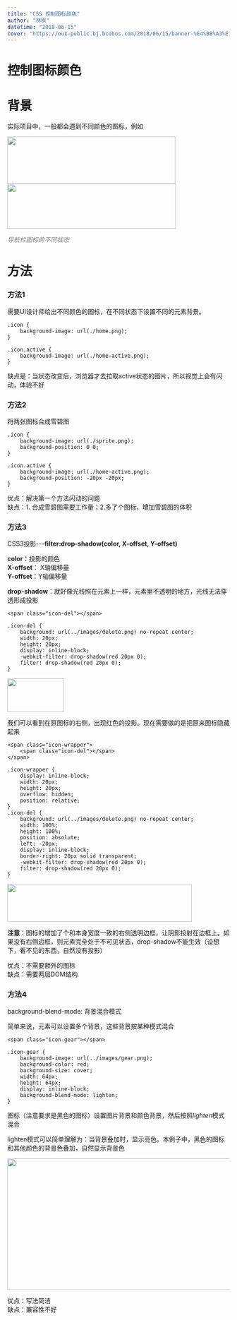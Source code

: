 ```yaml
---
title: "CSS 控制图标颜色"
author: "林枫"
datetime: "2018-06-15"
cover: "https://eux-public.bj.bcebos.com/2018/06/15/banner-%E4%BB%A3%E7%A0%81%E6%8E%A7%E5%88%B6%E9%A2%9C%E8%89%B2.png"
---
```


# 控制图标颜色

# 背景

实际项目中，一般都会遇到不同颜色的图标，例如

<img src="https://eux-public.bj.bcebos.com/2018/06/06/1.png" alt="" width="381" height="107" />
<img src="https://eux-public.bj.bcebos.com/2018/06/06/2.png" alt="" width="382" height="102" />

*<font color=gray>导航栏图标的不同状态</font>*


# 方法

### 方法1
需要UI设计师给出不同颜色的图标，在不同状态下设置不同的元素背景。

~~~
.icon {
	background-image: url(./home.png);
}

.icon.active {
	background-image: url(./home-active.png);
}
~~~

缺点是：当状态改变后，浏览器才去拉取active状态的图片，所以视觉上会有闪动，体验不好

### 方法2

将两张图标合成雪碧图

~~~
.icon {
	background-image: url(./sprite.png);
	background-position: 0 0;
}

.icon.active {
	background-image: url(./home-active.png);
	background-position: -20px -20px;
}
~~~

优点：解决第一个方法闪动的问题<br/>
缺点：1. 合成雪碧图需要工作量；2.多了个图标，增加雪碧图的体积

### 方法3

CSS3投影---**filter:drop-shadow(color, X-offset, Y-offset)**

**color**：投影的颜色<br/>
**X-offset**： X轴偏移量<br/>
**Y-offset**：Y轴偏移量<br/>

**drop-shadow**：就好像光线照在元素上一样，元素里不透明的地方，光线无法穿透形成投影

~~~
<span class="icon-del"></span>
~~~

~~~
.icon-del {
    background: url(../images/delete.png) no-repeat center;
    width: 20px;
    height: 20px;
    display: inline-block;
    -webkit-filter: drop-shadow(red 20px 0);
    filter: drop-shadow(red 20px 0);
}
~~~

<img src="https://eux-public.bj.bcebos.com/2018/06/06/3.png" alt="" width="128" height="76" />

我们可以看到在原图标的右侧，出现红色的投影。现在需要做的是把原来图标隐藏起来

~~~
<span class="icon-wrapper">
	<span class="icon-del"></span>
</span>
~~~

~~~
.icon-wrapper {
    display: inline-block;
    width: 20px;
    height: 20px;
    overflow: hidden;
    position: relative;
}
.icon-del {
    background: url(../images/delete.png) no-repeat center;
    width: 100%;
    height: 100%;
    position: absolute;
    left: -20px;
    display: inline-block;
    border-right: 20px solid transparent;
    -webkit-filter: drop-shadow(red 20px 0);
    filter: drop-shadow(red 20px 0);
}
~~~

<img src="https://eux-public.bj.bcebos.com/2018/06/06/4.png" alt="" width="418" height="86" />

**注意**：图标的增加了个和本身宽度一致的右侧透明边框，让阴影投射在边框上。如果没有右侧边框，则元素完全处于不可见状态，drop-shadow不能生效（设想下，看不见的东西，自然没有投影）

优点：不需要额外的图标<br/>
缺点：需要两层DOM结构

### 方法4

background-blend-mode: 背景混合模式

简单来说，元素可以设置多个背景，这些背景按某种模式混合

~~~
<span class="icon-gear"></span>
~~~

~~~
.icon-gear {
    background-image: url(../images/gear.png);
    background-color: red;
    background-size: cover;
    width: 64px;
    height: 64px;
    display: inline-block;
    background-blend-mode: lighten;
}
~~~

图标（注意要求是黑色的图标）设置图片背景和颜色背景，然后按照*lighten*模式混合

lighten模式可以简单理解为：当背景叠加时，显示亮色。本例子中，黑色的图标和其他颜色的背景色叠加，自然显示背景色

<img src="https://eux-public.bj.bcebos.com/2018/06/06/5.png" alt="" width="752" height="298" />

优点：写法简洁<br/>
缺点：兼容性不好

























